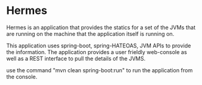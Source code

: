 # Hermes

Hermes is an application that provides the statics for a set of the JVMs that are running on the machine that the application itself is running on.

This application uses spring-boot, spring-HATEOAS, JVM APIs to provide the information. The application provides a user frieldly web-console as well as a REST interface to pull the details of the JVMS.





use the command "mvn clean spring-boot:run" to run the application from the console.